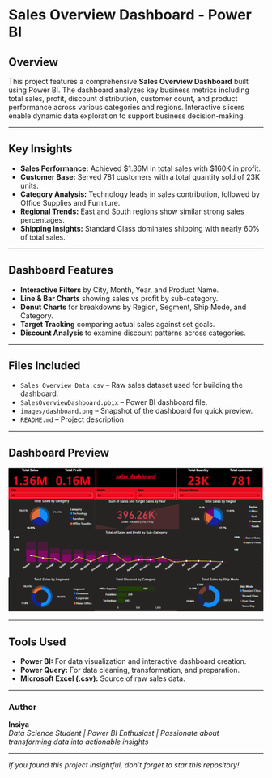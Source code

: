 # Sales Overview Dashboard - Power BI

##  Overview
This project features a comprehensive **Sales Overview Dashboard** built using Power BI. The dashboard analyzes key business metrics including total sales, profit, discount distribution, customer count, and product performance across various categories and regions. Interactive slicers enable dynamic data exploration to support business decision-making.

---

## Key Insights
-  **Sales Performance:** Achieved $1.36M in total sales with $160K in profit.
-  **Customer Base:** Served 781 customers with a total quantity sold of 23K units.
-  **Category Analysis:** Technology leads in sales contribution, followed by Office Supplies and Furniture.
-  **Regional Trends:** East and South regions show similar strong sales percentages.
-  **Shipping Insights:** Standard Class dominates shipping with nearly 60% of total sales.

---

##  Dashboard Features
-  **Interactive Filters** by City, Month, Year, and Product Name.
-  **Line & Bar Charts** showing sales vs profit by sub-category.
-  **Donut Charts** for breakdowns by Region, Segment, Ship Mode, and Category.
-  **Target Tracking** comparing actual sales against set goals.
-  **Discount Analysis** to examine discount patterns across categories.

---

##  Files Included
- `Sales Overview Data.csv` – Raw sales dataset used for building the dashboard.
- `SalesOverviewDashboard.pbix` – Power BI dashboard file.
- `images/dashboard.png` – Snapshot of the dashboard for quick preview.
- `README.md` – Project description
---

##  Dashboard Preview

![Sales Dashboard Preview](images/dashboard.png)

---

##  Tools Used
- **Power BI:** For data visualization and interactive dashboard creation.
- **Power Query:** For data cleaning, transformation, and preparation.
- **Microsoft Excel (.csv):** Source of raw sales data.

---

###  Author  
**Insiya**  
_Data Science Student | Power BI Enthusiast | Passionate about transforming data into actionable insights_

---

 *If you found this project insightful, don’t forget to star this repository!*




